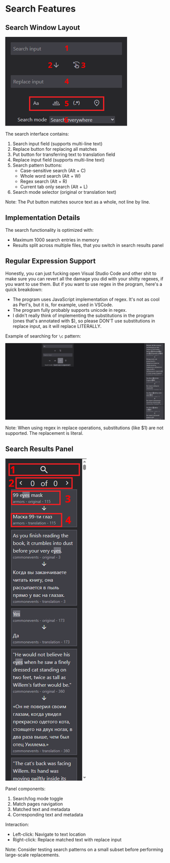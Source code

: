 # Search Features

## Search Window Layout

![Search window layout](assets/search-window-layout.png)

The search interface contains:

1.  Search input field (supports multi-line text)
2.  Replace button for replacing all matches
3.  Put button for transferring text to translation field
4.  Replace input field (supports multi-line text)
5.  Search pattern buttons:
    - Case-sensitive search (Alt + C)
    - Whole word search (Alt + W)
    - Regex search (Alt + R)
    - Current tab only search (Alt + L)
6.  Search mode selector (original or translation text)

Note: The Put button matches source text as a whole, not line by line.

## Implementation Details

The search functionality is optimized with:

- Maximum 1000 search entries in memory
- Results split across multiple files, that you switch in search results panel

## Regular Expression Support

Honestly, you can just fucking open Visual Studio Code and other shit to make sure you can revert all the damage you did with your shitty regexes, if you want to use them.
But if you want to use regex in the program, here's a quick breakdown:

- The program uses JavaScript implementation of regex. It's not as cool as Perl's, but it is, for example, used in VSCode.
- The program fully probably supports unicode in regex.
- I didn't really think of implementing the substitutions in the program (ones that's annotated with $), so please DON'T use substitutions in replace input, as it will replace LITERALLY.

Example of searching for `\c` pattern:

![Regex demonstration](assets/regex-demonstration.png)

Note: When using regex in replace operations, substitutions (like $1) are not supported. The replacement is literal.

## Search Results Panel

![Search results panel](assets/search-results-panel-layout.png)

Panel components:

1.  Search/log mode toggle
2.  Match pages navigation
3.  Matched text and metadata
4.  Corresponding text and metadata

Interaction:

- Left-click: Navigate to text location
- Right-click: Replace matched text with replace input

Note: Consider testing search patterns on a small subset before performing large-scale replacements.
